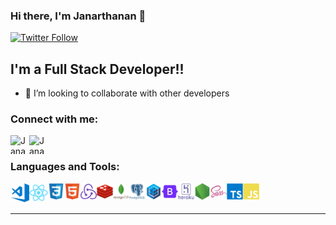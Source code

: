 ### Hi there, I'm Janarthanan 👋

[![Twitter Follow](https://img.shields.io/twitter/follow/Jana__Sundar?color=1DA1F2&logo=twitter&style=for-the-badge)](https://twitter.com/intent/follow?original_referer=https%3A%2F%2Fgithub.com%2FJana__Sundar&screen_name=Jana__Sundar)

## I'm a Full Stack Developer!!

- 👯 I’m looking to collaborate with other developers

### Connect with me:

[<img align="left" alt="Jana__Sundar | Twitter" width="30px" height="30px" src="https://cdn.jsdelivr.net/npm/simple-icons@v3/icons/twitter.svg" />][twitter]
[<img align="left" alt="Jana__Sundar | LinkedIn" width="30px" height="30px" src="https://cdn.jsdelivr.net/npm/simple-icons@v3/icons/linkedin.svg" />][linkedin]

<br />

### Languages and Tools:

<img align="left" alt="Visual Studio Code" width="30px" height="30px" src="https://raw.githubusercontent.com/github/explore/80688e429a7d4ef2fca1e82350fe8e3517d3494d/topics/visual-studio-code/visual-studio-code.png" />
<img align="left" alt="React" width="30px" height="30px" src="https://raw.githubusercontent.com/devicons/devicon/master/icons/react/react-original.svg" />
<img align="left" alt="Css" width="26px" src="https://raw.githubusercontent.com/devicons/devicon/master/icons/css3/css3-original.svg" />
<img align="left" alt="Html" width="26px" src="https://raw.githubusercontent.com/devicons/devicon/master/icons/html5/html5-original.svg" />
<img align="left" alt="Redux" width="26px" src="https://raw.githubusercontent.com/devicons/devicon/master/icons/redux/redux-original.svg" />
<img align="left" alt="Redis" width="26px" src="https://raw.githubusercontent.com/devicons/devicon/master/icons/redis/redis-original.svg" />
<img align="left" alt="Mongo" width="26px" src="https://raw.githubusercontent.com/devicons/devicon/master/icons/mongodb/mongodb-original-wordmark.svg" />
<img align="left" alt="Postgre" width="26px" src="https://raw.githubusercontent.com/devicons/devicon/master/icons/postgresql/postgresql-plain-wordmark.svg" />
<img align="left" alt="Sequelize" width="26px" src="https://raw.githubusercontent.com/devicons/devicon/master/icons/sequelize/sequelize-original.svg" />
<img align="left" alt="Bootstrap" width="26px" src="https://raw.githubusercontent.com/devicons/devicon/master/icons/bootstrap/bootstrap-plain.svg" />
<img align="left" alt="Heroku" width="26px" src="https://raw.githubusercontent.com/devicons/devicon/master/icons/heroku/heroku-original-wordmark.svg" />
<img align="left" alt="NodeJs" width="26px" src="https://raw.githubusercontent.com/devicons/devicon/master/icons/nodejs/nodejs-original.svg" />
<img align="left" alt="Sass" width="26px" src="https://raw.githubusercontent.com/devicons/devicon/master/icons/sass/sass-original.svg" />
<img align="left" alt="TS" width="26px" src="https://raw.githubusercontent.com/devicons/devicon/master/icons/typescript/typescript-original.svg" />
<img align="left" alt="JS" width="26px" src="https://raw.githubusercontent.com/devicons/devicon/master/icons/javascript/javascript-plain.svg" />

<br />
<br />

---

<!-- [website]: https://codeSTACKr.com
[course]: http://vsCodeHero.com -->

[twitter]: https://twitter.com/Jana__Sundar

<!-- [youtube]: https://youtube.com/codeSTACKr
[instagram]: https://instagram.com/codeSTACKr -->

[linkedin]: https://linkedin.com/in/janarthanan-s-035483140

<!-- [webdevplaylist]: https://www.youtube.com/playlist?list=PLkwxH9e_vrAJ0WbEsFA9W3I1W-g_BTsbt
[jsplaylist]: https://www.youtube.com/playlist?list=PLkwxH9e_vrALRJKu7wfXby3MKeflhTu6B
[cssplaylist]: https://www.youtube.com/playlist?list=PLkwxH9e_vrALSdvZuEh6gqQdmDoDIoqz4
[reactplaylist]: https://www.youtube.com/playlist?list=PLkwxH9e_vrAK4TdffpxKY3QGyHCpxFcQ0 -->
